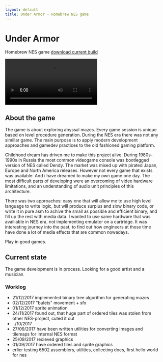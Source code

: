 ```yaml
---
layout: default
title: Under Armor - Homebrew NES game
---
```


# Under Armor
Homebrew NES game [download current build](files/rom/underarmor.nes)

<video src="images/video/demo01.mp4" autoplay loop preload></video>

## About the game
The game is about exploring abyssal mazes. Every game session is unique based on level procedure generation. During the NES era there was not any simillar game. The main purpose is to apply modern development approaches and gamedev practices to the old fashioned gaming platform.

Childhood dream has driven me to make this project alive. During 1980s-1990s in Russia the most common videogame console was bootlegged version of NES called Dendy. The market was mixed up with pirated Japan, Europe and North America releases. However not every game that exists was available. And i have dreamed to make my own game one day.
The most difficult parts of developing were an overcoming of video hardware limitations, and an understanding of audio unit principles of this architecture.

There was two approaches: easy one that will allow me to use high level language to write logic, but will produce surplus and slow binary code, or write it in pure asm to achive the small as possible and efficient binary, and fill up the rest with media data. I wanted to use same hardware that was availiable in NES era, not implementing emulator on a cartridge.
It was interesting journey into the past, to find out how engineers at those time have done a lot of media effects that are common nowadays.

Play in good games.

## Current state
The game development is in process.
Looking for a good artist and a musician.

### Worklog

- 21/12/2017
implemented binary tree algorithm for generating mazes
- 02/12/2017
"bulets" movement + sfx 
- 01/12/2017
sprite animation
- 24/11/2017
found out, that huge part of ordered tiles was stolen from other NES-project, cuted it out
- ../10/2017
- 27/09/2017
have been written utilities for converting images and tilemaps for internal NES format
- 25/09/2017
recieved graphics
- 01/09/2017
have ordered tiles and sprite graphics
- erlier
testing 6502 assemblers, utilities, collecting docs, first hello world for nes
